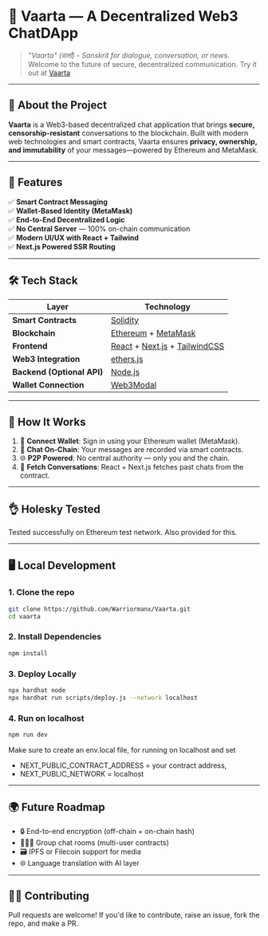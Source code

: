 # 💬 Vaarta — A Decentralized Web3 ChatDApp

> *"Vaarta" (वार्ता) - Sanskrit for dialogue, conversation, or news.*  
Welcome to the future of secure, decentralized communication.
> Try it out at [Vaarta](https://vaarta-app.netlify.app/)

---

## 🚀 About the Project

**Vaarta** is a Web3-based decentralized chat application that brings **secure, censorship-resistant** conversations to the blockchain. Built with modern web technologies and smart contracts, Vaarta ensures **privacy, ownership, and immutability** of your messages—powered by Ethereum and MetaMask.

---

## 🧠 Features

✅ **Smart Contract Messaging**  
✅ **Wallet-Based Identity (MetaMask)**  
✅ **End-to-End Decentralized Logic**  
✅ **No Central Server** — 100% on-chain communication  
✅ **Modern UI/UX with React + Tailwind**  
✅ **Next.js Powered SSR Routing**

---

## 🛠️ Tech Stack

| Layer | Technology |
|-------|------------|
| **Smart Contracts** | [Solidity](https://docs.soliditylang.org/) |
| **Blockchain** | [Ethereum](https://ethereum.org/) + [MetaMask](https://metamask.io/) |
| **Frontend** | [React](https://reactjs.org/) + [Next.js](https://nextjs.org/) + [TailwindCSS](https://tailwindcss.com/) |
| **Web3 Integration** | [ethers.js](https://docs.ethers.org/) |
| **Backend (Optional API)** | [Node.js](https://nodejs.org/) |
| **Wallet Connection** | [Web3Modal](https://web3modal.com/) |

---

## 🧪 How It Works

1. 🔐 **Connect Wallet**: Sign in using your Ethereum wallet (MetaMask).
2. 💬 **Chat On-Chain**: Your messages are recorded via smart contracts.
3. 🌐 **P2P Powered**: No central authority — only you and the chain.
4. 🔄 **Fetch Conversations**: React + Next.js fetches past chats from the contract.

---

## 👌 Holesky Tested

Tested successfully on Ethereum test network. Also provided for this.

---

## 🖥️ Local Development

### 1. Clone the repo
```bash
git clone https://github.com/Warriormanx/Vaarta.git
cd vaarta
```
### 2. Install Dependencies
```bash
npm install
```
### 3. Deploy Locally
```bash
npx hardhat node
npx hardhat run scripts/deploy.js --network localhost
```
### 4. Run on localhost
```bash
npm run dev
```

 Make sure to create an env.local file, for running on localhost and set
- NEXT_PUBLIC_CONTRACT_ADDRESS = your contract address,
- NEXT_PUBLIC_NETWORK = localhost 
---

## 🌍 Future Roadmap

- 🔒 End-to-end encryption (off-chain + on-chain hash)
- 🧑‍🤝‍🧑 Group chat rooms (multi-user contracts)
- 🗃️ IPFS or Filecoin support for media
- 🌐 Language translation with AI layer

---

## 👨‍💻 Contributing

Pull requests are welcome!
If you'd like to contribute, raise an issue, fork the repo, and make a PR.
